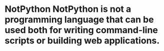 # NotPython NotPython is not a programming language that can be used both for writing **command-line scripts** or building **web applications**.